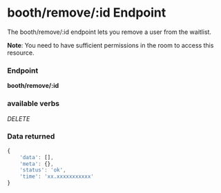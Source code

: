 # booth/remove/:id Endpoint

The booth/remove/:id endpoint lets you remove a user from the waitlist.

**Note**: You need to have sufficient permissions in the room to access this resource.

### Endpoint

**booth/remove/:id**

### available verbs

_DELETE_

### Data returned

```js
{
    'data': [],
    'meta': {},
    'status': 'ok',
    'time': 'xx.xxxxxxxxxxx'
}
```